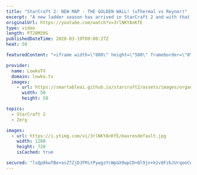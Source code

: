 ```yaml
---
title: "StarCraft 2: NEW MAP - THE GOLDEN WALL! (uThermal vs Reynor)"
excerpt: "A new ladder season has arrived in StarCraft 2 and with that a new ladder season. One of the new maps is called 'Golden Wall LE' and it is definitely a crazy map. As Mineral fields run out, new paths open up. In this professional match of Zerg versus Terran between uThermal and Reynor we immediately"
originalUrl: https://youtube.com/watch?v=3rlNKYAnKfE
type: video
length: PT28M39S
publishedDateTime: 2020-03-19T09:08:27Z
heat: 50

featuredContent: "<iframe width=\"800\" height=\"500\" frameborder=\"0\" src=\"https://www.youtube.com/embed/3rlNKYAnKfE\" allow=\"accelerometer; autoplay; encrypted-media; gyroscope; picture-in-picture\" allowfullscreen></iframe>"

provider:
  name: LowkoTV
  domain: lowko.tv
  images:
    - url: https://smartableai.github.io/starcraft2/assets/images/organizations/lowko.tv-50x50.jpg
      width: 50
      height: 50

topics:
  - StarCraft 2
  - Zerg

images:
  - url: https://i.ytimg.com/vi/3rlNKYAnKfE/maxresdefault.jpg
    width: 1280
    height: 720
    isCached: true

secured: "lsQp8kwTBe+asZ7ZjDJFMitPywgzYcWpGX9wpCD+Ql9jn+k2v8FzbJUrqoeCwiPePb6l2cfS+X0Pr5KW3KMvoyyuVwoonXdRrVP2zc3GcpXlzzOQQd5POjDTqBrBO6sPTYAKDI55Z17hTYA0Z3B5a33d2GCXhwfMYW4K23ZJPD+X8hA1mqVIFWa6Qh3OFtSLlaO+XFf+Y/uXMI+ZWrAkfEfjx9ucQtrSdeR2UfEHo8JK3DR2niYy032ss5RyfSrYjDZNvqeaXlnZwgrFo45vTo/u9Rnb1Sjlc5xf6dY+VyXIeyJ2AReY9CygjsdcFuzh9LsFXyaiEADSp7bjhTn/VnaPe2yYooZP4NNZnu23NEB9qaglZHVDG1o0grHAucvzxnZcuVLj494t/K8uJuEdZaJNI93ukPYMmEk8XsoL1kxYvqJEHDtp2TuQJ92Bw1+4;mwFn8xnHGPYDZlSIQGWtkQ=="
---
```


